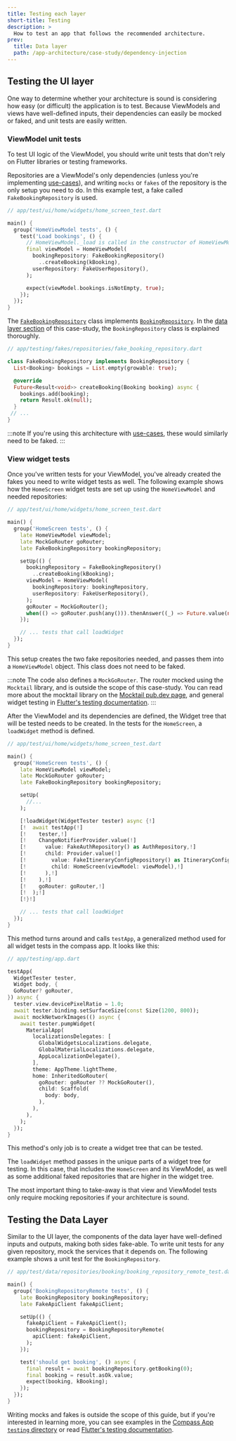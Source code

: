 ```yaml
---
title: Testing each layer
short-title: Testing
description: >
  How to test an app that follows the recommended architecture.
prev: 
  title: Data layer
  path: /app-architecture/case-study/dependency-injection
---
```


## Testing the UI layer

One way to determine whether your architecture is sound is 
considering how easy (or difficult) the application is to test. 
Because ViewModels and views have well-defined inputs, 
their dependencies can easily be mocked or faked, and unit tests are easily written.

### ViewModel unit tests

To test UI logic of the ViewModel, you should write unit tests that don't rely
on Flutter libraries or testing frameworks.

Repositories are a ViewModel's only dependencies 
(unless you're implementing [use-cases][]), 
and writing `mocks` or `fakes` of the repository is 
the only setup you need to do. 
In this example test, a fake called `FakeBookingRepository` is used.

```dart
// app/test/ui/home/widgets/home_screen_test.dart

main() {
  group('HomeViewModel tests', () {
    test('Load bookings', () {
      // HomeViewModel._load is called in the constructor of HomeViewModel
      final viewModel = HomeViewModel(
        bookingRepository: FakeBookingRepository()
          ..createBooking(kBooking),
        userRepository: FakeUserRepository(),
      );

      expect(viewModel.bookings.isNotEmpty, true);
    });
  });
}
```

The [`FakeBookingRepository`][] class implements [`BookingRepository`][]. 
In the [data layer section][] of this case-study, 
the `BookingRepository` class is explained thoroughly.

```dart
// app/testing/fakes/repositories/fake_booking_repository.dart

class FakeBookingRepository implements BookingRepository {
  List<Booking> bookings = List.empty(growable: true);

  @override
  Future<Result<void>> createBooking(Booking booking) async {
    bookings.add(booking);
    return Result.ok(null);
  }
 // ...
}
```

:::note
If you're using this architecture with [use-cases][], these would
similarly need to be faked.
:::

### View widget tests

Once you've written tests for your ViewModel, 
you've already created the fakes you need to write widget tests as well. 
The following example shows how the `HomeScreen` widget tests 
are set up using the `HomeViewModel` and needed repositories:

```dart
// app/test/ui/home/widgets/home_screen_test.dart

main() {
  group('HomeScreen tests', () {
    late HomeViewModel viewModel;
    late MockGoRouter goRouter;
    late FakeBookingRepository bookingRepository;

    setUp(() {
      bookingRepository = FakeBookingRepository()
        ..createBooking(kBooking);
      viewModel = HomeViewModel(
        bookingRepository: bookingRepository,
        userRepository: FakeUserRepository(),
      );
      goRouter = MockGoRouter();
      when(() => goRouter.push(any())).thenAnswer((_) => Future.value(null));
    });

    // ... tests that call loadWidget
  });
}
```

This setup creates the two fake repositories needed, 
and passes them into a `HomeViewModel` object. 
This class does not need to be faked.

:::note
The code also defines a `MockGoRouter`. 
The router mocked using the `Mocktail` library, 
and is outside the scope of this case-study. 
You can read more about the mocktail library on the [Mocktail pub.dev page][], 
and general widget testing in [Flutter's testing documentation][].
:::

After the ViewModel and its dependencies are defined, 
the Widget tree that will be tested needs to be created. 
In the tests for the `HomeScreen`, a `loadWidget` method is defined.

```dart
// app/test/ui/home/widgets/home_screen_test.dart

main() {
  group('HomeScreen tests', () {
    late HomeViewModel viewModel;
    late MockGoRouter goRouter;
    late FakeBookingRepository bookingRepository;

    setUp(
      //...
    );

    [!loadWidget(WidgetTester tester) async {!]
    [!  await testApp(!]
    [!    tester,!]
    [!    ChangeNotifierProvider.value(!]
    [!      value: FakeAuthRepository() as AuthRepository,!]
    [!      child: Provider.value(!]
    [!        value: FakeItineraryConfigRepository() as ItineraryConfigRepository,!]
    [!        child: HomeScreen(viewModel: viewModel),!]
    [!      ),!]
    [!    ),!]
    [!    goRouter: goRouter,!]
    [!  );!]
    [!}!]

    // ... tests that call loadWidget
  });
}
```

This method turns around and calls `testApp`,
a generalized method used for all widget tests in the compass app.
It looks like this:

```dart
// app/testing/app.dart 

testApp(
  WidgetTester tester,
  Widget body, {
  GoRouter? goRouter,
}) async {
  tester.view.devicePixelRatio = 1.0;
  await tester.binding.setSurfaceSize(const Size(1200, 800));
  await mockNetworkImages(() async {
    await tester.pumpWidget(
      MaterialApp(
        localizationsDelegates: [
          GlobalWidgetsLocalizations.delegate,
          GlobalMaterialLocalizations.delegate,
          AppLocalizationDelegate(),
        ],
        theme: AppTheme.lightTheme,
        home: InheritedGoRouter(
          goRouter: goRouter ?? MockGoRouter(),
          child: Scaffold(
            body: body,
          ),
        ),
      ),
    );
  });
}
```

This method's only job is to create a widget tree that can be tested.

The `loadWidget` method passes in the unique parts of a widget tree for testing.
In this case, that includes the `HomeScreen` and its ViewModel, 
as well as some additional faked repositories that 
are higher in the widget tree.

The most important thing to take-away is that view and ViewModel tests 
only require mocking repositories if your architecture is sound.

## Testing the Data Layer

Similar to the UI layer, 
the components of the data layer have well-defined inputs and outputs, 
making both sides fake-able. To write unit tests for any given repository, 
mock the services that it depends on. 
The following example shows a unit test for the `BookingRepository`.

```dart
// app/test/data/repositories/booking/booking_repository_remote_test.dart

main() {
  group('BookingRepositoryRemote tests', () {
    late BookingRepository bookingRepository;
    late FakeApiClient fakeApiClient;

    setUp(() {
      fakeApiClient = FakeApiClient();
      bookingRepository = BookingRepositoryRemote(
        apiClient: fakeApiClient,
      );
    });

    test('should get booking', () async {
      final result = await bookingRepository.getBooking(0);
      final booking = result.asOk.value;
      expect(booking, kBooking);
    });
  });
}
```

Writing mocks and fakes is outside the scope of this guide, but if you're
interested in learning more, you can see examples in
the [Compass App `testing` directory][] or 
read [Flutter's testing documentation][].

[use-cases]: /app-architecture/guide#optional-domain-layer
[`FakeBookingRepository`]: https://github.com/flutter/samples/blob/main/compass_app/app/testing/fakes/repositories/fake_booking_repository.dart
[`BookingRepository`]: https://github.com/flutter/samples/tree/main/compass_app/app/lib/data/repositories/booking
[data layer section]: /app-architecture/case-study/data-layer
[Mocktail pub.dev page]: https://pub.dev/packages/mocktail
[Flutter's testing documentation]: https://docs.flutter.dev/testing/overview
[Compass App `testing` directory]: https://github.com/flutter/samples/tree/main/compass_app/app/testing
